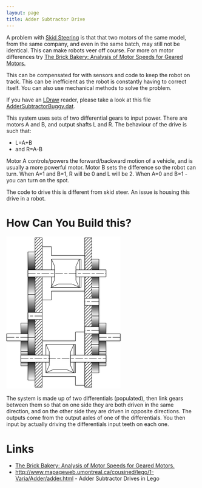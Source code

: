 ```yaml
---
layout: page
title: Adder Subtractor Drive
---
```

A problem with <a href="/wiki/skid_steering.html" title="Skid Steering">Skid Steering</a> is that that two motors of the same model, from the same company, and even in the same batch, may still not be identical. This can make robots veer off course. For more on motor differences try <a href="https://sjbaker.org/steve/lego/motor_speed.html">The Brick Bakery: Analysis of Motor Speeds for Geared Motors.</a>

This can be compensated for with sensors and code to keep the robot on track. This can be inefficient as the robot is constantly having to correct itself. You can also use mechanical methods to solve the problem.

If you have an <a href="/wiki/ldraw_system.html" title="The primary system for CAD representation of Lego parts">LDraw</a> reader, please take a look at this file <a href="/assets/downloads/AdderSubtractorBuggy.dat">AdderSubtractorBuggy.dat</a>.

This system uses sets of two differential gears to input power. There are motors A and B, and output shafts L and R. The behaviour of the drive is such that:

* L=A+B
* and R=A-B

Motor A controls/powers the forward/backward motion of a vehicle, and is usually a more powerful motor. Motor B sets the difference so the robot can turn. When A=1 and B=1, R will be 0 and L will be 2. When A=0 and B=1 - you can turn on the spot.

The code to drive this is different from skid steer. An issue is housing this drive in a robot.

# How Can You Build this?

<img class="img-responsive" src="/galleries/gallery-1-common-images/172-addersubtractor.png"/>

The system is made up of two differentials (populated), then link gears between them so that on one side they are both driven in the same direction, and on the other side they are driven in opposite directions. The outputs come from the output axles of one of the differentials. You then input by actually driving the differentials input teeth on each one.

# Links

* <a href="https://sjbaker.org/steve/lego/motor_speed.html">The Brick Bakery: Analysis of Motor Speeds for Geared Motors.</a>
* <a  href="http://www.mapageweb.umontreal.ca/cousined/lego/1-Varia/Adder/adder.html" rel="external" target="_blank">http://www.mapageweb.umontreal.ca/cousined/lego/1-Varia/Adder/adder.html</a> - Adder Subtractor Drives in Lego
